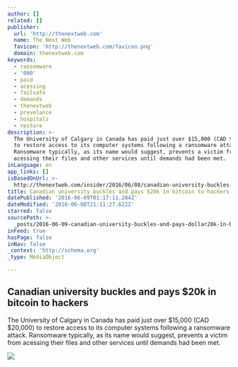 ```yaml
---
author: []
related: []
publisher:
  url: 'http://thenextweb.com'
  name: The Next Web
  favicon: 'http://thenextweb.com/favicon.png'
  domain: thenextweb.com
keywords:
  - ransomware
  - '000'
  - paid
  - acessing
  - failsafe
  - demands
  - thenextweb
  - prevelance
  - hospitals
  - restore
description: >-
  The University of Calgary in Canada has paid just over $15,000 (CAD $20,000)
  to restore access to its computer systems following a ransomware attack.
  Ransomware typically, as its name would suggest, prevents a victim from
  acessing their files and other services until demands had been met.
inLanguage: en
app_links: []
isBasedOnUrl: >-
  http://thenextweb.com/insider/2016/06/08/canadian-university-buckles-pays-20k-bitcoin-hackers/
title: Canadian university buckles and pays $20k in bitcoin to hackers
datePublished: '2016-06-09T01:17:11.284Z'
dateModified: '2016-06-08T21:11:27.622Z'
starred: false
sourcePath: >-
  _posts/2016-06-09-canadian-university-buckles-and-pays-dollar20k-in-bitcoin-to-hack.md
inFeed: true
hasPage: false
inNav: false
_context: 'http://schema.org'
_type: MediaObject

---
```

<article style=""><h1>Canadian university buckles and pays $20k in bitcoin to hackers</h1><p>The University of Calgary in Canada has paid just over $15,000 (CAD $20,000) to restore access to its computer systems following a ransomware attack. Ransomware typically, as its name would suggest, prevents a victim from acessing their files and other services until demands had been met.</p><img src="http://cdn1.tnwcdn.com/wp-content/blogs.dir/1/files/2016/06/calgary.jpg" /></article>